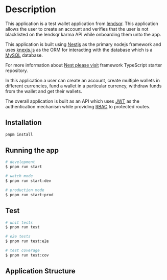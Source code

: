 # Description

This application is a test wallet application from [lendsqr](https://lendsqr.com). This application allows the user to create an account and verifies that the user is not blacklisted on the lendsqr karma API while onboarding them unto the app.

This application is built using [Nestjs](https://nestjs.org) as the primary nodejs framework and uses [knexjs.js](https://knexjs.com) as the ORM for interacting with the database which is a [MySQL](https://mysql.com) database.

For more information about [Nest please visit](https://github.com/nestjs/nest) framework TypeScript starter repository.

In this application a user can create an account, create multiple wallets in different currencies, fund a wallet in a particular currency, withdraw funds from the wallet and get their wallets.

The overall application is built as an API which uses [JWT](https://auth0.com/docs/secure/tokens/json-web-tokens) as the authentication mechanism while providing [RBAC](https://auth0.com/docs/manage-users/access-control/rbac) to protected routes.

## Installation

```bash
pnpm install
```

## Running the app

```bash
# development
$ pnpm run start

# watch mode
$ pnpm run start:dev

# production mode
$ pnpm run start:prod
```

## Test

```bash
# unit tests
$ pnpm run test

# e2e tests
$ pnpm run test:e2e

# test coverage
$ pnpm run test:cov
```

## Application Structure
